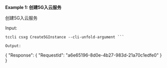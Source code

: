 **Example 1: 创建5G入云服务**

创建5G入云服务

Input: 

```
tccli csxg Create5GInstance --cli-unfold-argument ```

Output: 
```
{
    "Response": {
        "RequestId": "a6e65196-8d0e-4b27-983d-21a70c1edfe0"
    }
}
```

